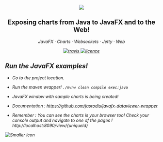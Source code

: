  <p align="center">
	<img align="center" src="https://raw.githubusercontent.com/jasrodis/dataviewer/master/Documentation/images/logo.png"/>
</p>


<h2 align="center">Exposing charts from Java to JavaFX and to the Web!</h2>

<p align="center">
  <em>
  JavaFX
  · Charts
  · Websockets
  · Jetty
  · Web
</p>

<p align="center">
  <a href="https://travis-ci.org/jasrodis/javafx-dataviewer-example">
    <img alt="travis" src="https://img.shields.io/travis/jasrodis/javafx-dataviewer-example.svg?style=flat-square">
  </a>
  <a href="https://opensource.org/licenses/MIT">
    <img alt="licence" src="https://img.shields.io/badge/License-MIT-yellow.svg?style=flat-square">
  </a>
</p>


## Run the JavaFX examples! 

*  Go to the project location.
*  Run the maven wrapper!  `./mvnw clean compile exec:java`
*  JavaFX window with sample charts is being created!
*  Documentation : https://github.com/jasrodis/javafx-dataviewer-wrapper


*  Remember : You can see the charts is your browser too! Check your console output and navigate to one of the pages !  http://localhost:8090/view/{uniqueId}

![Smaller icon](https://raw.githubusercontent.com/jasrodis/javafx-dataviewer-wrapper/master/DataviewerDocumentation/images/javafx-dataviewer-window.png "JavaFX dataviewer")


